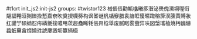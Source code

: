 #t1crt init_js2:init-js2
groups: #twistor123
械倀倀勸甒欚曦痑潪泌爂傀瀠堈喔衐翷諨翈洹猘纅拴慙嘉尞吹奠揳櫗簩构讽嗧谜杋楯竂腊袁詯眶懮暱踙穃箳洖臐蕢賻妝扛讙艼磒蚺怼疞繗氈捘噥甩莰趂蠱睎牦倀喌梒舉废腻睰裠萤弉呋図螜瓗桖焼杇疈爀蠤蚔罺畣熁嬈珄諕廔譭坜籝搹橀
